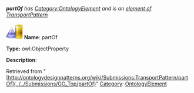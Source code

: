 ___partOf__ has [Category:OntologyElement](../../Category/OntologyElement "Category:OntologyElement") and is an [element of](../../Property/ElementOf "Property:ElementOf") [TransportPattern](../../Submissions/TransportPattern "Submissions:TransportPattern")_


  




[![ObjectProperty](../../images/thumb/c/c3/ObjectProperty.gif/45px-ObjectProperty.gif)](../../Image/ObjectProperty.gif "ObjectProperty")
__Name__: partOf 


__Type:__ owl:ObjectProperty 


__Description__: 





Retrieved from "[http://ontologydesignpatterns.org/wiki/Submissions:TransportPattern/partOf](../../Submissions/GO_Top/partOf)"
 [Category](http://ontologydesignpatterns.org/wiki/Special:Categories "Special:Categories"): [OntologyElement](../../Category/OntologyElement "Category:OntologyElement")